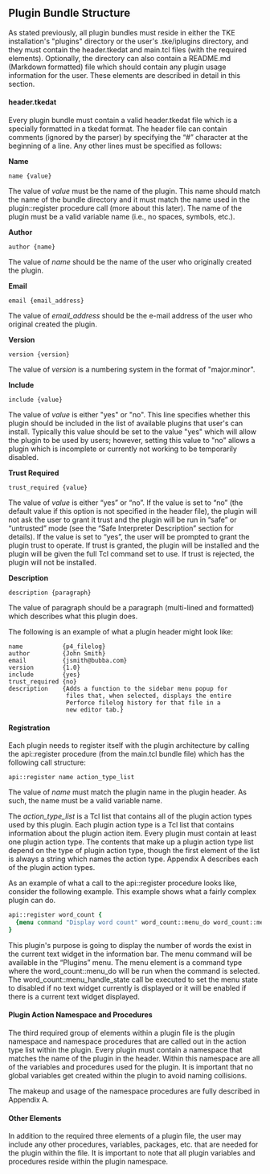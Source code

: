 ##  Plugin Bundle Structure

As stated previously, all plugin bundles must reside in either the TKE installation's "plugins" directory or the user's .tke/iplugins directory, and they must contain the header.tkedat and main.tcl files (with the required elements).  Optionally, the directory can also contain a README.md (Markdown formatted) file which should contain any plugin usage information for the user.  These elements are described in detail in this section.

#### header.tkedat

Every plugin bundle must contain a valid header.tkedat file which is a specially formatted in a tkedat format.  The header file can contain comments (ignored by the parser) by specifying the “#” character at the beginning of a line.  Any other lines must be specified as follows:

**Name**

`name {value}`

The value of _value_ must be the name of the plugin.  This name should match the name of the bundle directory and it must match the name used in the plugin\::register procedure call (more about this later).  The name of the plugin must be a valid variable name (i.e., no spaces, symbols, etc.).

**Author**

`author {name}`

The value of _name_ should be the name of the user who originally created the plugin.

**Email**

`email {email_address}`

The value of _email\_address_ should be the e-mail address of the user who original created the plugin.

**Version**

`version {version}`

The value of _version_ is a numbering system in the format of "major.minor".

**Include**

`include {value}`

The value of _value_ is either "yes" or "no".  This line specifies whether this plugin should be included in the list of available plugins that user's can install.  Typically this value should be set to the value "yes" which will allow the plugin to be used by users; however, setting this value to "no" allows a plugin which is incomplete or currently not working to be temporarily disabled.

**Trust Required**

`trust_required {value}`

The value of _value_ is either “yes” or “no”.  If the value is set to “no” (the default value if this option is not specified in the header file), the plugin will not ask the user to grant it trust and the plugin will be run in “safe” or “untrusted” mode (see the “Safe Interpreter Description” section for details).  If the value is set to “yes”, the user will be prompted to grant the plugin trust to operate.  If trust is granted, the plugin will be installed and the plugin will be given the full Tcl command set to use.  If trust is rejected, the plugin will not be installed.

**Description**

`description {paragraph}`

The value of paragraph should be a paragraph (multi-lined and formatted) which describes what this plugin does.

The following is an example of what a plugin header might look like:

	name           {p4_filelog} 
	author         {John Smith}
	email          {jsmith@bubba.com}       
	version        {1.0} 
	include        {yes}
	trust_required {no}
	description    {Adds a function to the sidebar menu popup for
	                files that, when selected, displays the entire
	                Perforce filelog history for that file in a
	                new editor tab.}

#### Registration

Each plugin needs to register itself with the plugin architecture by calling the api\::register procedure (from the main.tcl bundle file) which has the following call structure:

`api::register name action_type_list`

The value of _name_ must match the plugin name in the plugin header.  As such, the name must be a valid variable name.

The _action\_type\_list_ is a Tcl list that contains all of the plugin action types used by this plugin.  Each plugin action type is a Tcl list that contains information about the plugin action item.  Every plugin must contain at least one plugin action type.  The contents that make up a plugin action type list depend on the type of plugin action type, though the first element of the list is always a string which names the action type.  Appendix A describes each of the plugin action types.

As an example of what a call to the api\::register procedure looks like, consider the following example.  This example shows what a fairly complex plugin can do.

```Tcl
api::register word_count {
  {menu command "Display word count" word_count::menu_do word_count::menu_handle_state}
}
```

This plugin's purpose is going to display the number of words the exist in the current text widget in the information bar.  The menu command will be available in the “Plugins” menu.  The menu element is a command type where the word\_count\::menu\_do will be run when the command is selected.  The word\_count\::menu\_handle\_state call be executed to set the menu state to disabled if no text widget currently is displayed or it will be enabled if there is a current text widget displayed.

#### Plugin Action Namespace and Procedures

The third required group of elements within a plugin file is the plugin namespace and namespace procedures that are called out in the action type list within the plugin.  Every plugin must contain a namespace that matches the name of the plugin in the header.  Within this namespace are all of the variables and procedures used for the plugin.  It is important that no global variables get created within the plugin to avoid naming collisions.

The makeup and usage of the namespace procedures are fully described in Appendix A.

#### Other Elements

In addition to the required three elements of a plugin file, the user may include any other procedures, variables, packages, etc. that are needed for the plugin within the file.  It is important to note that all plugin variables and procedures reside within the plugin namespace.